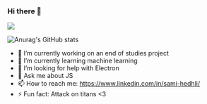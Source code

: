 ### Hi there 👋


![](https://komarev.com/ghpvc/?username=Sami-Hedhli)

![Anurag's GitHub stats](https://github-readme-stats.vercel.app/api?username=Sami-Hedhli&count_private=true&show_icons=true)

- 🔭 I’m currently working on an end of studies project
- 🌱 I’m currently learning machine learning
- 🤔 I’m looking for help with Electron
- 💬 Ask me about JS
- 📫 How to reach me: https://www.linkedin.com/in/sami-hedhli/
- ⚡ Fun fact: Attack on titans <3


